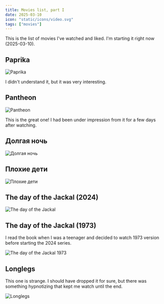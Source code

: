 ```yaml
---
title: Movies list, part I
date: 2025-03-10
icon: "static/icons/video.svg"
tags: ["movies"]
---
```


This is the list of movies I've watched and liked.
I'm starting it right now (2025-03-10).

## Paprika

![Paprika](paprika.png)

I didn't understand it, but it was very interesting.

## Pantheon

![Pantheon](pantheon.jpg)

This is the great one! I had been under impression from
it for a few days after watching.

## Долгая ночь

![Долгая ночь](night.png)

## Плохие дети

![Плохие дети](badkids.png)

## The day of the Jackal (2024)

![The day of the Jackal](jackal-2024.png)

## The day of the Jackal (1973)

I read the book when I was a teenager and decided to watch 1973 version before
starting the 2024 series.

![The day of the Jackal 1973](jackal-1973.png)

## Longlegs

This one is strange. I should have dropped it for sure, but there was something
hypnotizing that kept me watch until the end.

![Longlegs](longlegs.png)

